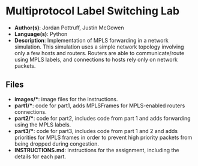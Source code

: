 # Multiprotocol Label Switching Lab
* **Author(s)**: Jordan Pottruff, Justin McGowen
* **Language(s)**: Python
* **Description**: Implementation of MPLS forwarding in a network simulation. This simulation uses a simple network topology involving only a few hosts and routers. Routers are able to communicate/route using MPLS labels, and connections to hosts rely only on network packets. 
## Files
* **images/\***: image files for the instructions.
* **part1/\***: code for part1, adds MPLSFrames for MPLS-enabled routers connections.
* **part2/\***: code for part2, includes code from part 1 and adds forwarding using the MPLS labels. 
* **part3/\***: code for part3, includes code from part 1 and 2 and adds priorities for MPLS frames in order to prevent high priority packets from being dropped during congestion.
* **INSTRUCTIONS.md**: instructions for the assignment, including the details for each part.
